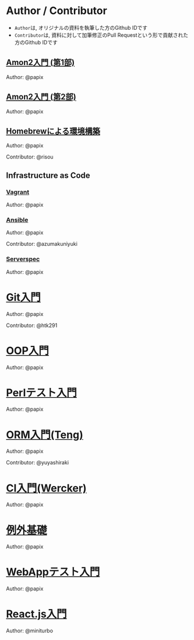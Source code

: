# Author / Contributor

- `Author`は, オリジナルの資料を執筆した方のGithub IDです
- `Contributor`は, 資料に対して加筆修正のPull Requestという形で貢献された方のGithub IDです

## [Amon2入門 (第1部)](/amon2/1.md)
Author: @papix

## [Amon2入門 (第2部)](/amon2/2.md)
Author: @papix

## [Homebrewによる環境構築](/homebrew.md)
Author: @papix

Contributor: @risou

## Infrastructure as Code
### [Vagrant](/infrastructure-as-code/vagrant.md)
Author: @papix

### [Ansible](/infrastructure-as-code/ansible.md)
Author: @papix

Contributor: @azumakuniyuki

### [Serverspec](/infrastructure-as-code/serverspec.md)
Author: @papix

# [Git入門](/git.md)
Author: @papix

Contributor: @htk291

# [OOP入門](/oop.md)
Author: @papix

# [Perlテスト入門](/test.md)
Author: @papix

# [ORM入門(Teng)](/orm.md)
Author: @papix

Contributor: @yuyashiraki

# [CI入門(Wercker)](/ci/wercker.md)
Author: @papix

# [例外基礎](exception.md)
Author: @papix

# [WebAppテスト入門](webapp-test.md)
Author: @papix

# [React.js入門](reactjs.md)
Author: @miniturbo
